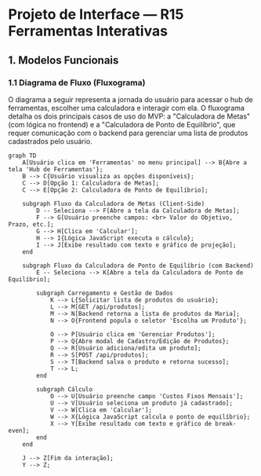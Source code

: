 # Projeto de Interface — R15 Ferramentas Interativas

## 1. Modelos Funcionais

### 1.1 Diagrama de Fluxo (Fluxograma)

O diagrama a seguir representa a jornada do usuário para acessar o hub de ferramentas, escolher uma calculadora e interagir com ela. O fluxograma detalha os dois principais casos de uso do MVP: a "Calculadora de Metas" (com lógica no frontend) e a "Calculadora de Ponto de Equilíbrio", que requer comunicação com o backend para gerenciar uma lista de produtos cadastrados pelo usuário.

```mermaid
graph TD
    A[Usuário clica em 'Ferramentas' no menu principal] --> B{Abre a tela 'Hub de Ferramentas'};
    B --> C{Usuário visualiza as opções disponíveis};
    C --> D[Opção 1: Calculadora de Metas];
    C --> E[Opção 2: Calculadora de Ponto de Equilíbrio];
    
    subgraph Fluxo da Calculadora de Metas (Client-Side)
        D -- Seleciona --> F[Abre a tela da Calculadora de Metas];
        F --> G[Usuário preenche campos: <br> Valor do Objetivo, Prazo, etc.];
        G --> H[Clica em 'Calcular'];
        H --> I{Lógica JavaScript executa o cálculo};
        I --> J[Exibe resultado com texto e gráfico de projeção];
    end

    subgraph Fluxo da Calculadora de Ponto de Equilíbrio (com Backend)
        E -- Seleciona --> K[Abre a tela da Calculadora de Ponto de Equilíbrio];
        
        subgraph Carregamento e Gestão de Dados
            K --> L{Solicitar lista de produtos do usuário};
            L --> M[GET /api/produtos];
            M --> N[Backend retorna a lista de produtos da Maria];
            N --> O{Frontend popula o seletor 'Escolha um Produto'};
            
            O --> P[Usuário clica em 'Gerenciar Produtos'];
            P --> Q{Abre modal de Cadastro/Edição de Produtos};
            Q --> R[Usuário adiciona/edita um produto];
            R --> S[POST /api/produtos];
            S --> T[Backend salva o produto e retorna sucesso];
            T --> L;
        end

        subgraph Cálculo
            O --> U[Usuário preenche campo 'Custos Fixos Mensais'];
            U --> V[Usuário seleciona um produto já cadastrado];
            V --> W[Clica em 'Calcular'];
            W --> X{Lógica JavaScript calcula o ponto de equilíbrio};
            X --> Y[Exibe resultado com texto e gráfico de break-even];
        end
    end

    J --> Z[Fim da interação];
    Y --> Z;